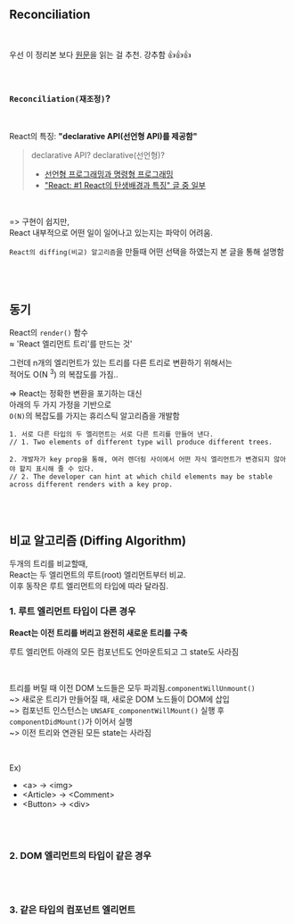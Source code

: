 ## Reconciliation

<br>

우선 이 정리본 보다 [원문](https://ko.reactjs.org/docs/reconciliation.html)을 읽는 걸 추천. 강추함 👍👍👍 

<br>


### `Reconciliation(재조정)`?

<br>

React의 특징: **"declarative API(선언형 API)를 제공함"**
> declarative API? declarative(선언형)?   
> - [선언형 프로그래밍과 명령형 프로그래밍](https://egas.tistory.com/2)
> - ["React: #1 React의 탄생배경과 특징" 글 중 일부](https://medium.com/@RianCommunity/react%EC%9D%98-%ED%83%84%EC%83%9D%EB%B0%B0%EA%B2%BD%EA%B3%BC-%ED%8A%B9%EC%A7%95-4190d47a28f#:~:text=JSX%EB%8A%94%20%EB%B3%B4%ED%86%B5%20%EC%84%A0%EC%96%B8%EC%A0%81%EC%9D%B4%EB%9D%BC%EA%B3%A0%20%EB%B2%88%EC%97%AD%EB%90%98%EB%8A%94%2C%20Declarative%ED%95%9C%20%EA%B0%9C%EB%B0%9C%EC%9D%84%20%EB%8F%84%EC%99%80%EC%A3%BC%EB%8A%94%20%EB%8F%84%EA%B5%AC%EC%9E%85%EB%8B%88%EB%8B%A4)

<br>

=> 구현이 쉽지만,   
React 내부적으로 어떤 일이 일어나고 있는지는 파악이 어려움.

`React의 diffing(비교) 알고리즘`을 만들때 어떤 선택을 하였는지 본 글을 통해 설명함


<br>
<br>

## 동기

React의 `render()` 함수    
≈ 'React 엘리먼트 트리'를 만드는 것'

그런데 n개의 엘리먼트가 있는 트리를 다른 트리로 변환하기 위해서는   
적어도 O(N <sup>3</sup>) 의 복잡도를 가짐..

=> React는 정확한 변환을 포기하는 대신     
아래의 두 가지 가정을 기반으로    
`O(N)`의 복잡도를 가지는 
휴리스틱 알고리즘을 개발함

```
1. 서로 다른 타입의 두 엘리먼트는 서로 다른 트리를 만들어 낸다.
// 1. Two elements of different type will produce different trees.

2. 개발자가 key prop을 통해, 여러 렌더링 사이에서 어떤 자식 엘리먼트가 변경되지 않아야 할지 표시해 줄 수 있다.
// 2. The developer can hint at which child elements may be stable across different renders with a key prop.
```

<br>
<br>


## 비교 알고리즘 (Diffing Algorithm)

두개의 트리를 비교할때,   
React는 두 엘리먼트의 루트(root) 엘리먼트부터 비교.   
이후 동작은 루트 엘리먼트의 타입에 따라 달라짐.


### 1. 루트 엘리먼트 타입이 다른 경우 

**React는 이전 트리를 버리고 완전히 새로운 트리를 구축**

루트 엘리먼트 아래의 모든 컴포넌트도 언마운트되고 그 state도 사라짐  

<br>

트리를 버릴 때 이전 DOM 노드들은 모두 파괴됨.`componentWillUnmount()`     
~> 새로운 트리가 만들어질 때, 새로운 DOM 노드들이 DOM에 삽입  
~> 컴포넌트 인스턴스는 `UNSAFE_componentWillMount()` 실행 후`componentDidMount()`가 이어서 실행   
~> 이전 트리와 연관된 모든 state는 사라짐

<br>

Ex) 
- \<a> -> \<img>
- \<Article> -> \<Comment>
- \<Button> -> \<div>


<br>
<br>

### 2. DOM 엘리먼트의 타입이 같은 경우


<br>
<br>

### 3. 같은 타입의 컴포넌트 엘리먼트

<br>
<br>
<br>
<br>



